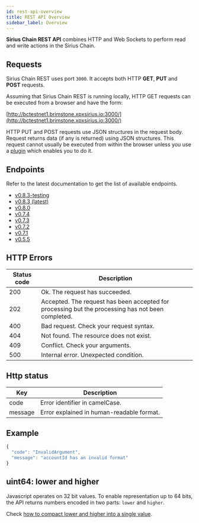 ```yaml
---
id: rest-api-overview
title: REST API Overview
sidebar_label: Overview
---
```

**Sirius Chain REST API** combines HTTP and Web Sockets to perform read and write actions in the Sirius Chain.

## Requests

Sirius Chain REST uses port `3000`. It accepts both HTTP **GET**, **PUT** and **POST** requests.

Assuming that Sirius Chain REST is running locally, HTTP GET requests can be executed from a browser and have the form:

[http://bctestnet1.brimstone.xpxsirius.io:3000/](http://bctestnet1.brimstone.xpxsirius.io:3000/)<path-to-API-request>

HTTP PUT and POST requests use JSON structures in the request body. Request returns data (if any is returned) using JSON structures. This request cannot usually be executed from within the browser unless you use a [plugin](./tools.md) which enables you to do it.


## Endpoints
Refer to the latest documentation to get the list of available endpoints.

- [v0.8.3-testing](/v0.8.3-testing/endpoints)
- [v0.8.3 (latest)](/v0.8.3/endpoints)
- [v0.8.0](/v0.8.0/endpoints)
- [v0.7.4](/v0.7.4/endpoints)
- [v0.7.3](/v0.7.3/endpoints)
- [v0.7.2](/v0.7.2/endpoints)
- [v0.7.1](/v0.7.1/endpoints)
- [v0.5.5](/v0.5.5/endpoints)

## HTTP Errors

**Status code** |	**Description**
----------------|-------------------
200 |	Ok. The request has succeeded.
202 |	Accepted. The request has been accepted for processing but the processing has not been completed.
400 |	Bad request. Check your request syntax.
404 |	Not found. The resource does not exist.
409 |	Conflict. Check your arguments.
500 |	Internal error. Unexpected condition.

## Http status

**Key** |	**Description**
--------|---------------------
code |	Error identifier in camelCase.
message |	Error explained in human-readable format.

## Example
```js
{
  "code": "InvalidArgument",
  "message": "accountId has an invalid format"
}
```

## uint64: lower and higher

Javascript operates on 32 bit values. To enable representation up to 64 bits, the API returns numbers encoded in two parts: `lower` and `higher`.

Check [how to compact lower and higher into a single value](https://github.com/proximax-storage/tsjs-xpx-chain-sdk/blob/322960aab44b4e1d0485920c697b85a88e548674/src/core/format/RawUInt64.ts#L34).

